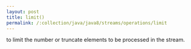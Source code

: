 ```yaml
---
layout: post
title: limit()
permalink: /:collection/java/java8/streams/operations/limit
---
```


to limit the number or truncate elements to be processed in the stream.